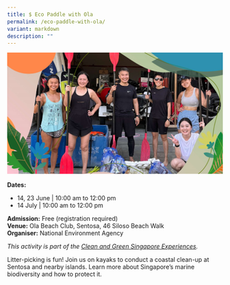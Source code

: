 ```yaml
---
title: $ Eco Paddle with Ola
permalink: /eco-paddle-with-ola/
variant: markdown
description: ""
---
```

![Eco Paddle with OLA](/images/Initiatives/Eco_Paddle_with_OLA.jpg)

**Dates:** <br>
* 14, 23 June | 10:00 am to 12:00 pm
* 14 July | 10:00 am to 12:00 pm<br>

**Admission:** Free (registration required) <br>
**Venue:** Ola Beach Club, Sentosa, 46 Siloso Beach Walk<br>
**Organiser:** National Environment Agency

*This activity is part of the [Clean and Green Singapore Experiences](https://www.cgs.gov.sg/cgs-experiences).*

Litter-picking is fun! Join us on kayaks to conduct a coastal clean-up at Sentosa and nearby islands. Learn more about Singapore’s marine biodiversity and how to protect it.

<a class="btn-link" target="_blank" href="https://www.eventbrite.sg/e/eco-paddle-with-ola-ocean-clean-up-tickets-909441402717">
	<img src="/images/gogreensg_website-32.png">
</a>

<style>
	.btn-link {
		display: none;
	}
	a.btn-link[target="_blank"]:after {
	display: none;
}
	.btn-link > img {
		width: 100%;
	}
</style>
